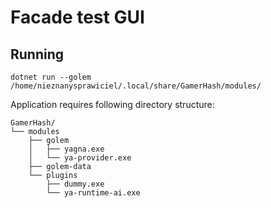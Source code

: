 # Facade test GUI

## Running

`dotnet run --golem /home/nieznanysprawiciel/.local/share/GamerHash/modules/`

Application requires following directory structure:

```
GamerHash/
└── modules
    ├── golem
    │   ├── yagna.exe
    │   └── ya-provider.exe
    ├── golem-data
    └── plugins
        ├── dummy.exe
        └── ya-runtime-ai.exe
```
